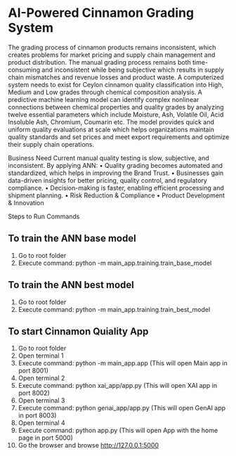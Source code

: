 # AI-Powered Cinnamon Grading System

The grading process of cinnamon products remains inconsistent, which creates problems for market pricing and supply chain management and product distribution. The manual grading process remains both time-consuming and inconsistent while being subjective which results in supply chain mismatches and revenue losses and product waste. A computerized system needs to exist for Ceylon cinnamon quality classification into High, Medium and Low grades through chemical composition analysis. A predictive machine learning model can identify complex nonlinear connections between chemical properties and quality grades by analyzing twelve essential parameters which include Moisture, Ash, Volatile Oil, Acid Insoluble Ash, Chromium, Coumarin etc. The model provides quick and uniform quality evaluations at scale which helps organizations maintain quality standards and set prices and meet export requirements and optimize their supply chain operations.

Business Need
Current manual quality testing is slow, subjective, and inconsistent. By applying ANN:
•	Quality grading becomes automated and standardized, which helps in improving the Brand Trust.
•	Businesses gain data-driven insights for better pricing, quality control, and regulatory compliance.
•	Decision-making is faster, enabling efficient processing and shipment planning.
•	Risk Reduction & Compliance
•	Product Development & Innovation



Steps to Run Commands

## To train the ANN base model 
1. Go to root folder
2. Execute command: python -m main_app.training.train_base_model  

## To train the ANN best model 
1. Go to root folder
2. Execute command: python -m main_app.training.train_best_model 

## To start Cinnamon Quiality App
1. Go to root folder
2. Open terminal 1
3. Execute command: python -m main_app.app (This will open Main app in port 8001)
4. Open terminal 2
5. Execute command: python xai_app/app.py (This will open XAI app in port 8002)
6. Open terminal 3
7. Execute command: python genai_app/app.py (This will open GenAI app in port 8003)
8. Open terminal 4
9. Execute command: python app.py (This will open App with the home page in port 5000)
10. Go the browser and browse http://127.0.0.1:5000